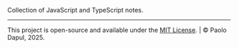 Collection of JavaScript and TypeScript notes.

---

This project is open-source and available under the [MIT License](LICENSE). | © Paolo Dapul, 2025.
